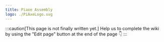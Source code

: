 ```yaml
---
title: Piaxe Assembly
logo: ./PiAxeLogo.svg
---
```

:::caution[This page is not finally written yet.]
Help us to complete the wiki by using the "Edit page" button at the end of the page 👇
:::